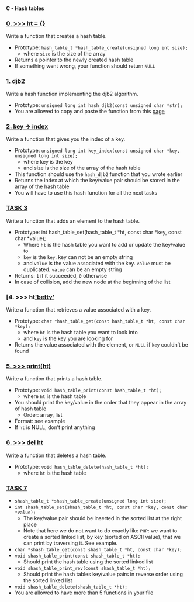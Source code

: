 #### C - Hash tables

### [0. >>> ht = {}](0-hash_table_create.c)

Write a function that creates a hash table.

- Prototype: `hash_table_t *hash_table_create(unsigned long int size);`
    - where `size` is the size of the array
- Returns a pointer to the newly created hash table
- If something went wrong, your function should return `NULL`

### [1. djb2](1-djb2.c)

Write a hash function implementing the djb2 algorithm.

- Prototype: `unsigned long int hash_djb2(const unsigned char *str);`
- You are allowed to copy and paste the function from this <a href="https://gist.github.com/papamuziko/7bb52dfbb859fdffc4bd0f95b76f71e8">page</a>

### [2. key -> index](2-key_index.c)

Write a function that gives you the index of a key.

- Prototype: `unsigned long int key_index(const unsigned char *key, unsigned long int size);`
    - where key is the key
    - and size is the size of the array of the hash table
- This function should use the `hash_djb2` function that you wrote earlier
- Returns the index at which the key/value pair should be stored in the array of the hash table
- You will have to use this hash function for all the next tasks

### [TASK 3](3-hash_table_set.c)

Write a function that adds an element to the hash table.

- Prototype: int hash_table_set(hash_table_t *ht, const char *key, const char *value);
    - Where `ht` is the hash table you want to add or update the key/value to
    - `key` is the `key`. key can not be an empty string
    - and `value` is the value associated with the key. `value` must be duplicated. `value` can be an empty string
- Returns: `1` if it succeeded, `0` otherwise
- In case of collision, add the new node at the beginning of the list

### [4. >>> ht['betty'](4-hash_table_get.c)

Write a function that retrieves a value associated with a key.

- Prototype: `char *hash_table_get(const hash_table_t *ht, const char *key);`
    - where `ht` is the hash table you want to look into
    - and `key` is the key you are looking for
- Returns the value associated with the element, or `NULL` if `key` couldn’t be found

### [5. >>> print(ht)](5-hash_table_print.c)

Write a function that prints a hash table.

- Prototype: `void hash_table_print(const hash_table_t *ht);`
    - where `ht` is the hash table
- You should print the key/value in the order that they appear in the array of hash table
    - Order: array, list
- Format: see example
- If `ht` is NULL, don’t print anything

### [6. >>> del ht](6-hash_table_delete.c)

Write a function that deletes a hash table.

- Prototype: `void hash_table_delete(hash_table_t *ht);`
    - where `ht` is the hash table

### [TASK 7](100-sorted_hash_table.c)

- `shash_table_t *shash_table_create(unsigned long int size);`
- `int shash_table_set(shash_table_t *ht, const char *key, const char *value);`
    - The key/value pair should be inserted in the sorted list at the right place
    - Note that here we do not want to do exactly like `PHP`: we want to create a sorted linked list, by key (sorted on ASCII value), that we can print by traversing it. See example.
- `char *shash_table_get(const shash_table_t *ht, const char *key);`
- `void shash_table_print(const shash_table_t *ht);`
    - Should print the hash table using the sorted linked list
- `void shash_table_print_rev(const shash_table_t *ht);`
    - Should print the hash tables key/value pairs in reverse order using the sorted linked list
- `void shash_table_delete(shash_table_t *ht);`
- You are allowed to have more than 5 functions in your file
